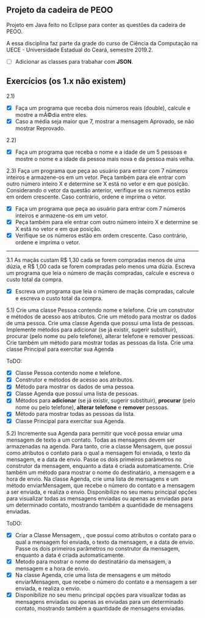 ## Projeto da cadeira de PEOO
Projeto em Java feito no Eclipse para conter as questões da cadeira de PEOO.

A essa disciplina faz parte da grade do curso de Ciência da Computação na UECE - Universidade Estadual do Ceará, semestre 2019.2.

- [ ] Adicionar as classes para trabahar com <b>JSON</b>.

## Exercícios (os 1.x não existem)

2.1)

- [x] Faça um programa que receba dois números reais (double), calcule e mostre a mÃ©dia entre eles.
- [x] Caso a média seja maior que 7, mostrar a mensagem Aprovado, se não mostrar Reprovado.

2.2)

- [x] Faça um programa que receba o nome e a idade de um 5 pessoas e mostre o nome e a idade da pessoa mais nova e da pessoa mais velha.

2.3) Faça um programa que peça ao usuário para entrar com 7 números inteiros e armazene-os em um vetor. Peça também para ele entrar com outro número inteiro X e determine se X está no vetor e em que posição. Considerando o vetor da questão anterior, verifique se os números estão em ordem crescente. Caso contrário, ordene e imprima o vetor.

- [x] Faça um programa que peça ao usuário para entrar com 7 números inteiros e armazene-os em um vetor.
- [x] Peça também para ele entrar com outro número inteiro X e determine se X está no vetor e em que posição.
- [x] Verifique se os números estão em ordem crescente. Caso contrário, ordene e imprima o vetor.

---

3.1 As maçãs custam R$ 1,30 cada se forem compradas menos de uma dúzia, e R$ 1,00 cada se forem compradas pelo menos uma dúzia. Escreva um programa que leia o número de maçãs compradas, calcule e escreva o custo total da compra.

- [x] Escreva um programa que leia o número de maçãs compradas, calcule e escreva o custo total da compra.



5.1) Crie uma classe Pessoa contendo nome e telefone. Crie um construtor e métodos de acesso aos atributos. Crie um método para mostrar os dados de uma pessoa. Crie uma classe Agenda que possui uma lista de pessoas. Implemente métodos para adicionar (se já existir, sugerir substituir), procurar (pelo nome ou pelo telefone), alterar telefone e remover pessoas. Crie também um método para mostrar todas as pessoas da lista. Crie uma classe Principal para exercitar sua Agenda

ToDO:
- [x] Classe Pessoa contendo nome e telefone.
- [x] Construtor e métodos de acesso aos atributos. 
- [x] Método para mostrar os dados de uma pessoa.
- [x] Classe Agenda que possui uma lista de pessoas.
- [x] Métodos para <b>adicionar</b> (se já existir, sugerir substituir), <b>procurar</b> (pelo nome ou pelo telefone), <b>alterar telefone</b> e <b>remover</b> pessoas.
- [x] Método para mostrar todas as pessoas da lista.
- [x] Classe Principal para exercitar sua Agenda.

5.2) Incremente sua Agenda para permitir que você possa enviar uma mensagem de texto a um contato. Todas as mensagens devem ser armazenadas na agenda. Para tanto, crie a classe Mensagem, que possui como atributos o contato para o qual a mensagem foi enviada, o texto da mensagem, e a data de envio. Passe os dois primeiros parâmetros no construtor da mensagem, enquanto a data é criada automaticamente. Crie também um método para mostrar o nome do destinatário, a mensagem e a hora de envio. Na classe Agenda, crie uma lista de mensagens e um método enviarMensagem, que recebe o número do contato e a mensagem a ser enviada, e realiza o envio. Disponibilize no seu menu principal opções para visualizar todas as mensagens enviadas ou apenas as enviadas para um determinado contato, mostrando também a quantidade de mensagens enviadas.

ToDO:
- [x] Criar a Classe Mensagem, , que possui como atributos o contato para o qual a mensagem foi enviada, o texto da mensagem, e a data de envio. Passe os dois primeiros parâmetros no construtor da mensagem, enquanto a data é criada automaticamente.
- [x] Metodo para mostrar o nome do destinatário da mensagem, a mensagem e a hora de envio.
- [x] Na classe Agenda, crie uma lista de mensagens e um método enviarMensagem, que recebe o número do contato e a mensagem a ser enviada, e realiza o envio.
- [x] Disponibilize no seu menu principal opções para visualizar todas as mensagens enviadas ou apenas as enviadas para um determinado contato, mostrando também a quantidade de mensagens enviadas.
